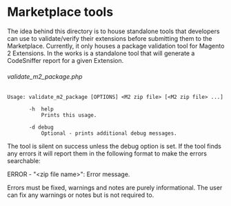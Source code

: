 # Marketplace tools
The idea behind this directory is to house standalone tools that developers can use to validate/verify their extensions before submitting them to the Marketplace. Currently, it only houses a package validation tool for Magento 2 Extensions. In the works is a standalone tool that will generate a CodeSniffer report for a given Extension.
###### validate_m2_package.php
```
Usage: validate_m2_package [OPTIONS] <M2 zip file> [<M2 zip file> ...]

       -h  help
           Prints this usage.

       -d debug
           Optional - prints additional debug messages.
```
The tool is silent on success unless the debug option is set. If the tool finds any errors it will report them in the following format to make the errors searchable:

ERROR - "\<zip file name\>": Error message.

Errors must be fixed, warnings and notes are purely informational. The user can fix any warnings or notes but is not required to.

